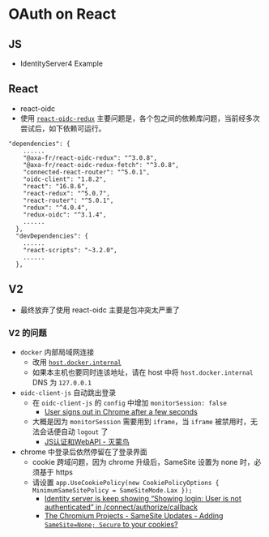 # OAuth on React

## JS
- IdentityServer4 Example

## React
- react-oidc
- 使用 [`react-oidc-redux`](https://github.com/AxaGuilDEv/react-oidc/tree/master/packages/redux#readme) 主要问题是，各个包之间的依赖库问题，当前经多次尝试后，如下依赖可运行。

```
"dependencies": {
    ......
    "@axa-fr/react-oidc-redux": "^3.0.8",
    "@axa-fr/react-oidc-redux-fetch": "^3.0.8",
    "connected-react-router": "^5.0.1",
    "oidc-client": "1.8.2",
    "react": "16.8.6",
    "react-redux": "^5.0.7",
    "react-router": "^5.0.1",
    "redux": "^4.0.4",
    "redux-oidc": "^3.1.4",
    ......
  },
  "devDependencies": {
    ......
    "react-scripts": "~3.2.0",
    ......
  },
```

## V2
- 最终放弃了使用 react-oidc 主要是包冲突太严重了

### V2 的问题
- `docker` 内部局域网连接
  - 改用 [`host.docker.internal`](https://docs.docker.com/docker-for-mac/networking/)
  - 如果本主机也要同时连该地址，请在 host 中将 `host.docker.internal` DNS 为 `127.0.0.1`
- `oidc-client-js` 自动跳出登录
  - 在 `oidc-client-js` 的 `config` 中增加 `monitorSession: false`
    - [User signs out in Chrome after a few seconds](https://github.com/maxmantz/redux-oidc/issues/52#issuecomment-603308436)
  - 大概是因为 `monitorSession` 需要用到 `iframe`，当 `iframe` 被禁用时，无法会话便自动 `logout` 了
    - [JS认证和WebAPI - 灭蒙鸟](https://www.jianshu.com/p/fde63052a3a5)
- chrome 中登录后依然停留在了登录界面
  - cookie 跨域问题，因为 chrome 升级后，SameSite 设置为 none 时，必须基于 https 
  - 请设置 `app.UseCookiePolicy(new CookiePolicyOptions { MinimumSameSitePolicy = SameSiteMode.Lax });` 
    - [Identity server is keep showing “Showing login: User is not authenticated” in /connect/authorize/callback](https://stackoverflow.com/questions/51912757/identity-server-is-keep-showing-showing-login-user-is-not-authenticated-in-c)
    - [The Chromium Projects - SameSite Updates - Adding `SameSite=None; Secure` to your cookies?](https://www.chromium.org/updates/same-site)
